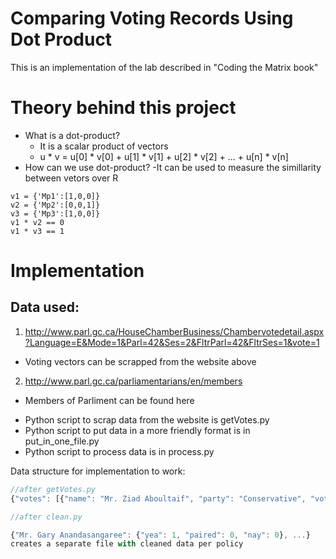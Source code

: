 # Comparing Voting Records Using Dot Product
This is an implementation of the lab described in "Coding the Matrix book"


# Theory behind this project
- What is a dot-product?
	- It is a scalar product of vectors
	- u * v = u[0] * v[0] + u[1] * v[1] + u[2] * v[2] + ... + u[n] * v[n] 
- How can we use dot-product?
	-It can be used to measure the simillarity between vetors over R

```
v1 = {'Mp1':[1,0,0]}
v2 = {'Mp2':[0,0,1]}
v3 = {'Mp3':[1,0,0]}
v1 * v2 == 0
v1 * v3 == 1
```


# Implementation

## Data used:

1. http://www.parl.gc.ca/HouseChamberBusiness/Chambervotedetail.aspx?Language=E&Mode=1&Parl=42&Ses=2&FltrParl=42&FltrSes=1&vote=1
  * Voting vectors can be scrapped from the website above
2. http://www.parl.gc.ca/parliamentarians/en/members
  * Members of Parliment can be found here


- Python script to scrap data from the website is getVotes.py
- Python script to put data in a more friendly format is in put_in_one_file.py
- Python script to process data is in process.py


Data structure for implementation to work:

```javascript
//after getVotes.py
{"votes": [{"name": "Mr. Ziad Aboultaif", "party": "Conservative", "votes": {"nay": 1, "paired": 0, "yea": 0}}, {"name": "Mr. Harold Albrecht", "party": "Conservative", "votes": {"nay": 1, "paired": 0, "yea": 0}}, {"name": "Mr. John Aldag", "party": "Liberal", "votes": {"nay": 1, "paired": 0, "yea": 0}}, {"name": "Mr. Omar Alghabra", "party": "Liberal", "votes": {"nay": 1, "paired": 0, "yea": 0}}]}

//after clean.py 

{"Mr. Gary Anandasangaree": {"yea": 1, "paired": 0, "nay": 0}, ...}
creates a separate file with cleaned data per policy
```
